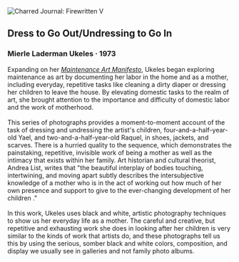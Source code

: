 <div class="artwork-of-the-day">
  <div class="container">
    <div class="img-wrapper">
      <img
        src="https://uploads5.wikiart.org/00307/images/mierle-laderman-ukeles/word-image-42.jpeg!Large.jpeg"
        alt="Charred Journal: Firewritten V" />
    </div>
    <div class="artwork-detail">
      <div class="artwork-origin"> 
        <h2 class="artwork-name">Dress to Go Out/Undressing to Go In</h2>
        <h3 class="artist">
          Mierle Laderman Ukeles
                    ·  1973
        </h3>
      </div>
      <p class="description">
        <span class="artwork-description-text ng-binding" ng-bind-html="viewModel.ArtworkOfTheDay.Description | unsafe">Expanding on her <a target="_blank" href="https://www.wikiart.org/en/mierle-laderman-ukeles/manifesto-for-maintenance-art-1969-1969"><i>Maintenance Art Manifesto</i></a>, Ukeles began exploring maintenance as art by documenting her labor in the home and as a mother, including everyday, repetitive tasks like cleaning a dirty diaper or dressing her children to leave the house. By elevating domestic tasks to the realm of art, she brought attention to the importance and difficulty of domestic labor and the work of motherhood.<br><br>This series of photographs provides a moment-to-moment account of the task of dressing and undressing the artist's children, four-and-a-half-year-old Yael, and two-and-a-half-year-old Raquel, in shoes, jackets, and scarves. There is a hurried quality to the sequence, which demonstrates the painstaking, repetitive, invisible work of being a mother as well as the intimacy that exists within her family. Art historian and cultural theorist, Andrea List, writes that "the beautiful interplay of bodies touching, intertwining, and moving apart subtly describes the intersubjective knowledge of a mother who is in the act of working out how much of her own presence and support to give to the ever-changing development of her children ."<br><br>In this work, Ukeles uses black and white, artistic photography techniques to show us her everyday life as a mother. The careful and creative, but repetitive and exhausting work she does in looking after her children is very similar to the kinds of work that artists do, and these photographs tell us this by using the serious, somber black and white colors, composition, and display we usually see in galleries and not family photo albums.</span>
                        <div class="text-shadow-container" ng-show="showShadow" style=""></div>
      </p>
    </div>
  </div>

</div>
